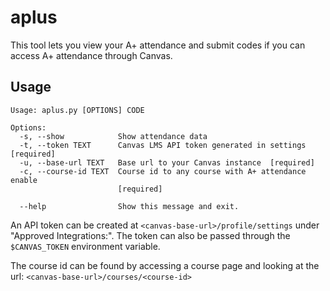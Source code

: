 # aplus

This tool lets you view your A+ attendance and submit codes if you can access A+ attendance through Canvas.

## Usage

    Usage: aplus.py [OPTIONS] CODE

    Options:
      -s, --show            Show attendance data
      -t, --token TEXT      Canvas LMS API token generated in settings  [required]
      -u, --base-url TEXT   Base url to your Canvas instance  [required]
      -c, --course-id TEXT  Course id to any course with A+ attendance enable
                            [required]

      --help                Show this message and exit.

An API token can be created at `<canvas-base-url>/profile/settings` under "Approved Integrations:".
The token can also be passed through the `$CANVAS_TOKEN` environment variable.

The course id can be found by accessing a course page and looking at the url: `<canvas-base-url>/courses/<course-id>`